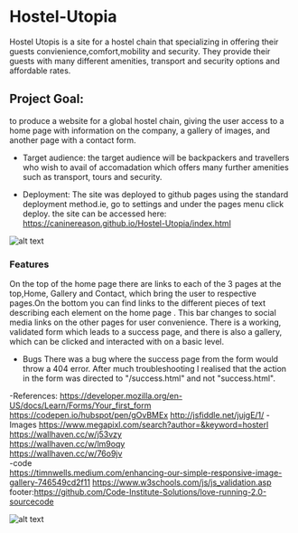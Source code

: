 # Hostel-Utopia
Hostel Utopis is a site for a hostel chain that specializing in offering their guests convienience,comfort,mobility and security. They provide their guests with many different amenities, transport and security options and affordable rates.
## Project Goal:  
to produce a website for a global hostel chain, giving the user access to a home page with information on the company, a gallery of images, and another page
with a contact form.
 

- Target audience: 
the target audience will be backpackers and travellers who wish to avail of accomadation which offers many further amenities such as transport, tours and security.
 
- Deployment: 
The site was deployed to github pages using the standard deployment method.ie, go to settings and under the pages menu click deploy.
the site can be accessed here: https://caninereason.github.io/Hostel-Utopia/index.html

 ![alt text](https://github.com/caninereason/Hostel-Utopia/blob/main/assets/images/reindex.png?raw=true)
 
### Features
On the top of the home page there are links to each of the 3 pages at the top,Home, Gallery and Contact, which bring the user to respective pages.On the bottom you can find links to the different pieces of text describing each element on the home page . This bar changes to social media links on the other pages for user convenience. There is a working, validated form which leads to a success page, and there is also a gallery, which can be clicked and interacted with on a basic level.
- Bugs
There was a bug where the success page from the form would throw a 404 error. After much troubleshooting I realised that the action in the form was directed to "/success.html" and not "success.html".

-References:
https://developer.mozilla.org/en-US/docs/Learn/Forms/Your_first_form
https://codepen.io/hubspot/pen/gOvBMEx 
http://jsfiddle.net/jujgE/1/ 
-Images 
https://www.megapixl.com/search?author=&keyword=hosterl 
https://wallhaven.cc/w/j53vzy  
https://wallhaven.cc/w/lm9oqy  
https://wallhaven.cc/w/76o9jv  
-code  
https://timnwells.medium.com/enhancing-our-simple-responsive-image-gallery-746549cd2f11 
https://www.w3schools.com/js/js_validation.asp 
footer:https://github.com/Code-Institute-Solutions/love-running-2.0-sourcecode

![alt text](https://github.com/caninereason/Hostel-Utopia/blob/main/assets/images/Lighthouse-Report.png?raw=true)
